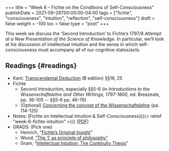 +++
title = "Week 6 – Fichte on the Conditions of Self-Consciousness"
publishDate = 2021-09-28T00:00:00-04:00
tags = ["fichte", "consciousness", "intuition", "reflection", "self-consciousness"]
draft = false
weight = -100
toc = false
type = "post"
+++

This week we discuss the &rsquo;Second Introduction&rsquo; to Fichte&rsquo;s 1797/8 _Attempt at a New
Presentation of the Science of Knowledge_. In particular, we&rsquo;ll look at his
discussion of intellectual intuition and the sense in which self-consciousness must
accompany all of our cognitive states/acts.


## Readings {#readings}

-   Kant: [Transcendental Deduction](/materials/readings/kant-B-deduction.pdf) (B edition) §§16, 25
-   Fichte
    -   Second Introduction, especially §§5-6 (in _Introductions to the
        Wissenschaftslehre and Other Writings, 1797-1800_, ed. Breazeale, pp. 36-105 --
        §§5-6 pp. 46-76)
    -   (Optional) [Concerning the concept of the Wissenschaftslehre](/materials/readings/fichte-concept.pdf) (pp. 114-125)
-   Notes: [Fichte on Intellectual Intuition & Self-Consciousness]({{< relref "week-6-fichte-intuition" >}}) ([PDF](/materials/handouts/week-6-fichte-intuition.pdf))
-   GRADS: (Pick one)
    -   Henrich, &ldquo;[Fichte&rsquo;s Original Insight](/materials/readings/henrich-fichte.pdf)&rdquo;
    -   Wood, [&ldquo;The &lsquo;I&rsquo; as principle of philosophy&rdquo;](https://www.dropbox.com/s/j84sckz3li2w05a/wood2000%5Fthe%5F%25E2%2580%259Ci%25E2%2580%259D%5Fas%5Fprinciple%5Fof%5Fpractical%5Fphilosophy.pdf?dl=0%0A)
    -   Gram, &ldquo;[Intellectual Intuition: The Continuity Thesis](/materials/readings/gram-intuition.pdf)&rdquo;
